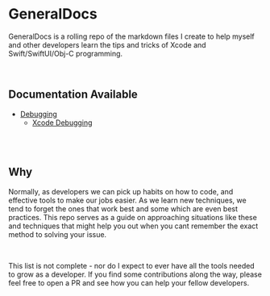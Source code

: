 # GeneralDocs

GeneralDocs is a rolling repo of the markdown files I create to help myself and other developers learn the tips and tricks of Xcode and Swift/SwiftUI/Obj-C programming.

<br>

## Documentation Available

- [Debugging](https://github.com/ymontotoCapco/GeneralDocs/tree/main/Documentation/Debugging)
  - [Xcode Debugging](https://github.com/ymontotoCapco/GeneralDocs/blob/89ff03371eb2f522127d00a10c7a43b08e3fe3a8/Documentation/Debugging/XcodeDebugging.md)

<br><br>

## Why
Normally, as developers we can pick up habits on how to code, and effective tools to make our jobs easier. As we learn new techniques, we tend to forget the ones that work best and some which are even best practices. This repo serves as a guide on approaching situations like these and techniques that might help you out when you cant remember the exact method to solving your issue.

<br>

This list is not complete - nor do I expect to ever have all the tools needed to grow as a developer. If you find some contributions along the way, please feel free to open a PR and see how you can help your fellow developers.
